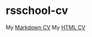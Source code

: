  # rsschool-cv
 
 My [Markdown CV](https://amoriah.github.io/rsschool-cv/cv)
 My [HTML CV](https://amoriah.github.io/rsschool-cv/)
